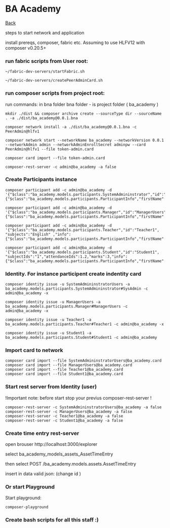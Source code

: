 # BA Academy 

[Back](/README.md)

steps to start network and application

 install prereqs, composer, fabric etc.
 Assuming to use HLFV12 with composer v0.20.5+ 
 
 ### run fabric scripts from User root:

    ~/fabric-dev-servers/startFabric.sh

    ~/fabric-dev-servers/createPeerAdminCard.sh

### run composer scripts from project root:
 run commands: in bna folder 
    bna folder - is project folder ( ba_academy ) 

    mkdir ./dist && composer archive create --sourceType dir --sourceName . -a ./dist/ba_academy@0.0.1.bna

    composer network install -a ./dist/ba_academy@0.0.1.bna -c PeerAdmin@hlfv1
 
    composer network start --networkName ba_academy --networkVersion 0.0.1 --networkAdmin admin --networkAdminEnrollSecret adminpw --card PeerAdmin@hlfv1 --file token-admin.card

    composer card import --file token-admin.card

    composer-rest-server -c admin@ba_academy -a false

### Create Participants instance

    composer participant add -c admin@ba_academy -d '{"$class":"ba_academy.models.participants.SystemAdmininstrator","id":"SysAdmin","info":{"$class":"ba_academy.models.participants.ParticipantInfo","firstName":"Max","midlName":"Anatolievich","lastName":"Smith","email":"sysAdmin@ba.academy"}}'

    composer participant add -c admin@ba_academy -d '{"$class":"ba_academy.models.participants.Manager","id":"ManagerUsers","info":{"$class":"ba_academy.models.participants.ParticipantInfo","firstName":"Jon","midlName":"Oleksandrovich","lastName":"Smith","email":"manager@ba.academy"}}'

    composer participant add -c admin@ba_academy -d '{"$class":"ba_academy.models.participants.Teacher","id":"Teacher1", "subjects":"English" ,"info":{"$class":"ba_academy.models.participants.ParticipantInfo","firstName":"Sergii","midlName":"Ivanovuch","lastName":"Test","email":"teacher@ba.academy"}}'

    composer participant add -c admin@ba_academy -d '{"$class":"ba_academy.models.participants.Student","id":"Student1", "subjectIds":"1","attendanceIds":1.2,"marks":3,"info":{"$class":"ba_academy.models.participants.ParticipantInfo","firstName":"Anton","midlName":"Maksimovich","lastName":"Testenko","email":"student@ba.academy"}}'

### Identity. For instance participent create indentity card 

    composer identity issue -u SystemAdmininstratorUsers -a ba_academy.models.participants.SystemAdmininstrator#SysAdmin -c admin@ba_academy -x     

    composer identity issue -u ManagerUsers -a ba_academy.models.participants.Manager#ManagerUsers -c admin@ba_academy -x  

    composer identity issue -u Teacher1 -a ba_academy.models.participants.Teacher#Teacher1 -c admin@ba_academy -x

    composer identity issue -u Student1 -a ba_academy.models.participants.Student#Student1 -c admin@ba_academy


### Import card to network
    composer card import --file SystemAdmininstratorUsers@ba_academy.card
    composer card import --file ManagerUsers@ba_academy.card
    composer card import --file Teacher1@ba_academy.card
    composer card import --file Student1@ba_academy.card

### Start rest server from Identity (user)
!Important note: before start stop your previus  composer-rest-server !

    composer-rest-server -c SystemAdmininstratorUsers@ba_academy -a false
    composer-rest-server -c ManagerUsers@ba_academy -a false
    composer-rest-server -c Teacher1@ba_academy -a false
    composer-rest-server -c Student1@ba_academy -a false

### Create time entry  rest-server
open brouser http://localhost:3000/explorer 

select ba_academy_models_assets_AssetTimeEntry

then select POST /ba_academy.models.assets.AssetTimeEntry

insert in data valid json: (change id )

### Or start Playground 
Start playground: 

    composer-playground

###  Create bash scripts for all this staff :) 
